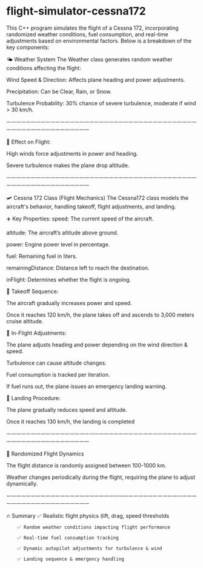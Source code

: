 # flight-simulator-cessna172
This C++ program simulates the flight of a Cessna 172, incorporating randomized weather conditions, fuel consumption, and real-time adjustments based on environmental factors. Below is a breakdown of the key components:

🌤️ Weather System
The Weather class generates random weather conditions affecting the flight:

Wind Speed & Direction: Affects plane heading and power adjustments.

Precipitation: Can be Clear, Rain, or Snow.

Turbulence Probability: 30% chance of severe turbulence, moderate if wind > 30 km/h.

ㅡㅡㅡㅡㅡㅡㅡㅡㅡㅡㅡㅡㅡㅡㅡㅡㅡㅡㅡㅡㅡㅡㅡㅡㅡㅡㅡㅡㅡㅡㅡㅡㅡㅡㅡㅡㅡㅡㅡㅡㅡㅡㅡㅡㅡㅡㅡㅡㅡㅡㅡㅡㅡㅡㅡㅡ

📌 Effect on Flight:

High winds force adjustments in power and heading.

Severe turbulence makes the plane drop altitude.

ㅡㅡㅡㅡㅡㅡㅡㅡㅡㅡㅡㅡㅡㅡㅡㅡㅡㅡㅡㅡㅡㅡㅡㅡㅡㅡㅡㅡㅡㅡㅡㅡㅡㅡㅡㅡㅡㅡㅡㅡㅡㅡㅡㅡㅡㅡㅡㅡㅡㅡㅡㅡㅡㅡㅡㅡ

🛩️ Cessna 172 Class (Flight Mechanics)
The Cessna172 class models the aircraft's behavior, handling takeoff, flight adjustments, and landing.

✈️ Key Properties:
speed: The current speed of the aircraft.

altitude: The aircraft’s altitude above ground.

power: Engine power level in percentage.

fuel: Remaining fuel in liters.

remainingDistance: Distance left to reach the destination.

inFlight: Determines whether the flight is ongoing.

📌 Takeoff Sequence:

The aircraft gradually increases power and speed.

Once it reaches 120 km/h, the plane takes off and ascends to 3,000 meters cruise altitude.

📌 In-Flight Adjustments:

The plane adjusts heading and power depending on the wind direction & speed.

Turbulence can cause altitude changes.

Fuel consumption is tracked per iteration.

If fuel runs out, the plane issues an emergency landing warning.

📌 Landing Procedure:

The plane gradually reduces speed and altitude.

Once it reaches 130 km/h, the landing is completed

ㅡㅡㅡㅡㅡㅡㅡㅡㅡㅡㅡㅡㅡㅡㅡㅡㅡㅡㅡㅡㅡㅡㅡㅡㅡㅡㅡㅡㅡㅡㅡㅡㅡㅡㅡㅡㅡㅡㅡㅡㅡㅡㅡㅡㅡㅡㅡㅡㅡㅡㅡㅡㅡㅡㅡㅡ

🎲 Randomized Flight Dynamics

The flight distance is randomly assigned between 100-1000 km.

Weather changes periodically during the flight, requiring the plane to adjust dynamically.

ㅡㅡㅡㅡㅡㅡㅡㅡㅡㅡㅡㅡㅡㅡㅡㅡㅡㅡㅡㅡㅡㅡㅡㅡㅡㅡㅡㅡㅡㅡㅡㅡㅡㅡㅡㅡㅡㅡㅡㅡㅡㅡㅡㅡㅡㅡㅡㅡㅡㅡㅡㅡㅡㅡㅡㅡ

🔥 Summary
        ✅ Realistic flight physics (lift, drag, speed thresholds
        
        ✅ Random weather conditions impacting flight performance
        
        ✅ Real-time fuel consumption tracking
        
        ✅ Dynamic autopilot adjustments for turbulence & wind
        
        ✅ Landing sequence & emergency handling
